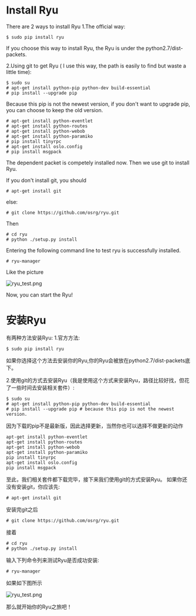 # Install Ryu
There are 2 ways to install Ryu
1.The official way:
```
$ sudo pip install ryu
```
If you choose this way to install Ryu, the Ryu is under the python2.7/dist-packets.

2.Using git to get Ryu ( I use this way, the path is easily to find but waste a little time):
```
$ sudo su
# apt-get install python-pip python-dev build-essential
# pip install --upgrade pip 
```
Because this pip is not the newest version, if you don't want to upgrade pip, you can choose to keep the old version.
```
# apt-get install python-eventlet
# apt-get install python-routes
# apt-get install python-webob
# apt-get install python-paramiko
# pip install tinyrpc 
# apt-get install oslo.config
# pip install msgpack
```
The dependent packet is competely installed now. Then we use git to install Ryu.

If you don't install git, you should
```
# apt-get install git
```
else:
```
# git clone https://github.com/osrg/ryu.git
```
Then
```
# cd ryu
# python ./setup.py install
```
Entering the following command line to test ryu is successfully installed.
```
# ryu-manager
```
Like the picture

![ryu_test.png](https://github.com/hughesmiao/study_sdn/tree/master/install/images)

Now, you can start the Ryu!

# 安装Ryu
有两种方法安装Ryu:
1.官方方法:
```
$ sudo pip install ryu
```
如果你选择这个方法去安装你的Ryu,你的Ryu会被放在python2.7/dist-packets底下。

2.使用git的方式去安装Ryu（我是使用这个方式来安装Ryu，路径比较好找，但花了一些时间去安装相关套件）:
```
$ sudo su
# apt-get install python-pip python-dev build-essential
# pip install --upgrade pip # because this pip is not the newest version.
```
因为下载的pip不是最新版，因此选择更新，当然你也可以选择不做更新的动作
```
apt-get install python-eventlet
apt-get install python-routes
apt-get install python-webob
apt-get install python-paramiko
pip install tinyrpc
apt-get install oslo.config
pip install msgpack
```
至此，我们相关套件都下载完毕，接下来我们使用git的方式安装Ryu。
如果你还没有安装git，你应该先:
```
# apt-get install git
```
安装完git之后
```
# git clone https://github.com/osrg/ryu.git
```
接着
```
# cd ryu
# python ./setup.py install
```
输入下列命令列来测试Ryu是否成功安装:
```
# ryu-manager
```
如果如下图所示

![ryu_test.png](https://github.com/hughesmiao/study_sdn/tree/master/install/images)

那么就开始你的Ryu之旅吧！
